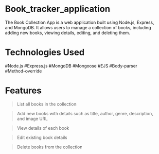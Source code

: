 # Book_tracker_application
The Book Collection App is a web application built using Node.js, Express, and MongoDB. It allows users to manage a collection of books, including adding new books, viewing details, editing, and deleting them.

# Technologies Used
#Node.js
#Express.js
#MongoDB
#Mongoose
#EJS
#Body-parser
#Method-override

# Features
> List all books in the collection

> Add new books with details such as title, author, genre, description, and image URL

> View details of each book

> Edit existing book details

> Delete books from the collection

